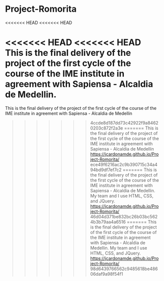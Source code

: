 # Project-Romorita
<<<<<<< HEAD
<<<<<<< HEAD

<<<<<<< HEAD
<<<<<<< HEAD
This is the final delivery of the project of the first cycle of the course of the IME institute in agreement with Sapiensa - Alcaldia de Medellin.
=======
This is the final delivery of the project of the first cycle of the course of the IME institute in agreement with Sapiensa - Alcaldia de Medellin
>>>>>>> 4ccde8d187dd73c42922f9a84620203c872f2a3e
=======
This is the final delivery of the project of the first cycle of the course of the IME institute in agreement with Sapiensa - Alcaldia de Medellin https://jcardonamde.github.io/Project-Romorita/
>>>>>>> ece49f6216ac2c9b390715c34a494bd9df7ef7c2
=======
This is the final delivery of the project of the first cycle of the course of the IME institute in agreement with Sapiensa - Alcaldia de Medellin. My team and I use HTML, CSS, and JQuery.
https://jcardonamde.github.io/Project-Romorita/
>>>>>>> 46d04d371be832bc26b03bc5624b3b79aa4a6516
=======
This is the final delivery of the project of the first cycle of the course of the IME institute in agreement with Sapiensa - Alcaldia de Medellin. My team and I use HTML, CSS, and JQuery.
https://jcardonamde.github.io/Project-Romorita/
>>>>>>> 98d6439766562c9485618be48606daf9a98f54f1
